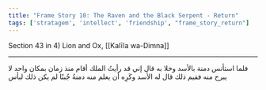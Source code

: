 ```yaml
---
title: "Frame Story 10: The Raven and the Black Serpent - Return"
tags: ['stratagem', 'intellect', 'friendship', "frame_story_return"]
---
```


 Section 43 in 4) Lion and Ox, [[Kalīla wa-Dimna]]

---
فلما استأنس دمنة بالأسد وخلا به قال إني قد رأيتُ الملك أقام منذ زمان بمكان واحد لا يبرح منه ففيم ذلك قال له الأسد وكَرِه أن يعلم منه دمنةُ جُبنًا لم يكن ذلك لبأس
